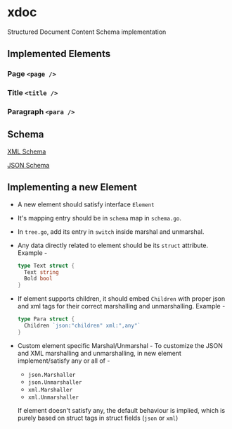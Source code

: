 # xdoc

Structured Document Content Schema implementation

## Implemented Elements


### Page `<page />`

### Title `<title />`

### Paragraph `<para />`

## Schema

[XML Schema](extra/schema.ref.xml)

[JSON Schema](extra/schema.ref.json)

## Implementing a new Element

- A new element should satisfy interface `Element`
- It's mapping entry should be in `schema` map in `schema.go`.
- In `tree.go`, add its entry in `switch` inside marshal and unmarshal.
- Any data directly related to element should be its `struct` attribute. Example -
  ```go
  type Text struct {
    Text string
    Bold bool
  } 
  ```
- If element supports children, it should embed `Children` with proper json and xml tags for their correct marshalling
  and unmarshalling. Example -
  ```go
  type Para struct {
    Children `json:"children" xml:",any"`
  }
  ```

- Custom element specific Marshal/Unmarshal - To customize the JSON and XML marshalling and unmarshalling, in new
  element implement/satisfy any or all of -
  - `json.Marshaller`
  - `json.Unmarshaller`
  - `xml.Marshaller`
  - `xml.Unmarshaller`

  If element doesn't satisfy any, the default behaviour is implied, which is purely based on struct tags in struct
  fields (`json` or `xml`)
  

